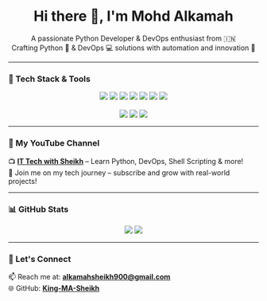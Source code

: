 <h1 align="center">Hi there 👋, I'm Mohd Alkamah</h1>

<p align="center">
  A passionate Python Developer & DevOps enthusiast from 🇮🇳 <br>
  Crafting Python 🐍 & DevOps 💻 solutions with automation and innovation 🚀
</p>

---

### 🧠 Tech Stack & Tools

<p align="center">
  <img src="https://img.shields.io/badge/Python-88%25-yellow?style=for-the-badge&logo=python&logoColor=white" />
  <img src="https://img.shields.io/badge/AWS-%23FF9900?style=for-the-badge&logo=amazonaws&logoColor=white" />
  <img src="https://img.shields.io/badge/Docker-2496ED?style=for-the-badge&logo=docker&logoColor=white" />
  <img src="https://img.shields.io/badge/Jenkins-D24939?style=for-the-badge&logo=jenkins&logoColor=white" />
  <img src="https://img.shields.io/badge/Prometheus-E6522C?style=for-the-badge&logo=prometheus&logoColor=white" />
  <img src="https://img.shields.io/badge/Terraform-623CE4?style=for-the-badge&logo=terraform&logoColor=white" />
  <img src="https://img.shields.io/badge/IaC-Ortho-blue?style=for-the-badge&logo=hashicorp" />
  <br><br>
  <img src="https://img.shields.io/badge/Git-F05032?style=for-the-badge&logo=git&logoColor=white" />
  <img src="https://img.shields.io/badge/Linux-FCC624?style=for-the-badge&logo=linux&logoColor=black" />
  <img src="https://img.shields.io/badge/GitHub-181717?style=for-the-badge&logo=github&logoColor=white" />
</p>

---

### 🔗 My YouTube Channel

📺 [**IT Tech with Sheikh**](https://www.youtube.com/@IT_Tech_with_Sheikh) – Learn Python, DevOps, Shell Scripting & more! <br>
🎥 Join me on my tech journey – subscribe and grow with real-world projects!

---

### 📊 GitHub Stats

<p align="center">
  <img src="https://github-readme-stats.vercel.app/api?username=King-MA-Sheikh&show_icons=true&theme=tokyonight" />
  <img src="https://github-readme-stats.vercel.app/api/top-langs/?username=King-MA-Sheikh&layout=compact&theme=tokyonight&langs_count=8" />
</p>

---

### 🧩 Let's Connect

📫 Reach me at: **alkamahsheikh900@gmail.com** <br>
🌐 GitHub: [**King-MA-Sheikh**](https://github.com/King-MA-Sheikh)  
